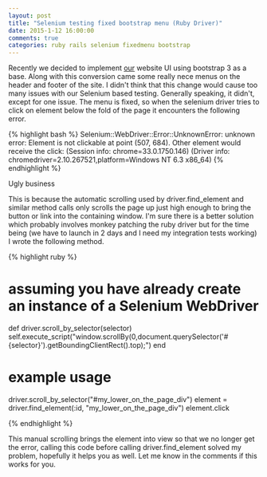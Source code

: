 ```yaml
---
layout: post
title: "Selenium testing fixed bootstrap menu (Ruby Driver)"
date: 2015-1-12 16:00:00
comments: true
categories: ruby rails selenium fixedmenu bootstrap
---
```


Recently we decided to implement [our](http://www.musicxray.com) website UI using bootstrap 3 as a base.  Along with this conversion came some really nece menus on the header and footer of the site.  I didn't think that this change would cause too many issues with our Selenium based testing.  Generally speaking, it didn't, except for one issue.  The menu is fixed, so when the selenium driver tries to click on element below the fold of the page it encounters the following error.

{% highlight bash %}
Selenium::WebDriver::Error::UnknownError:         unknown error: Element is not clickable at point (507, 684). Other element would receive the click: 
    (Session info: chrome=33.0.1750.146)
    (Driver info: chromedriver=2.10.267521,platform=Windows NT 6.3 x86_64)
{% endhighlight %}

Ugly business

This is because the automatic scrolling used by driver.find_element and similar method calls only scrolls the page up just high enough to bring the button or link into the containing window.  I'm sure there is a better solution which probably involves monkey patching the ruby driver but for the time being (we have to launch in 2 days and I need my integration tests working) I wrote the following method.

{% highlight ruby %}

# assuming you have already create an instance of a Selenium WebDriver 

def driver.scroll_by_selector(selector)
  self.execute_script("window.scrollBy(0,document.querySelector('#{selector}').getBoundingClientRect().top);")
end

# example usage 
driver.scroll_by_selector("#my_lower_on_the_page_div")
element = driver.find_element(:id, "my_lower_on_the_page_div")
element.click

{% endhighlight %}

This manual scrolling brings the element into view so that we no longer get the error, calling this code before calling driver.find_element solved my problem, hopefully it helps you as well.  Let me know in the comments if this works for you.
